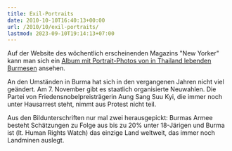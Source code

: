 ```yaml
---
title: Exil-Portraits
date: 2010-10-10T16:40:13+00:00
url: /2010/10/exil-portraits/
lastmod: 2023-09-10T19:14:13+07:00
---
```

Auf der Website des wöchentlich erscheinenden Magazins "New Yorker" kann man sich ein [Album mit Portrait-Photos von in Thailand lebenden Burmesen][1] ansehen.

An den Umständen in Burma hat sich in den vergangenen Jahren nicht viel geändert. Am 7. November gibt es staatlich organisierte Neuwahlen. Die Partei von Friedensnobelpreisträgerin Aung Sang Suu Kyi, die immer noch unter Hausarrest steht, nimmt aus Protest nicht teil.

Aus den Bildunterschriften nur mal zwei herausgepickt: Burmas Armee besteht Schätzungen zu Folge aus bis zu 20% unter 18-Järigen und Burma ist (lt. Human Rights Watch) das einzige Land weltweit, das immer noch Landminen auslegt.

 [1]: http://www.newyorker.com/online/2010/10/18/101018_slideshow_burma#intro
